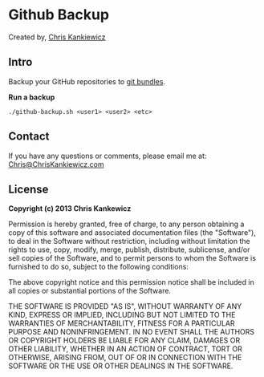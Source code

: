 Github Backup
=============
Created by, [Chris Kankiewicz](http://www.ChrisKankiewicz.com)


Intro
-----
Backup your GitHub repositories to [git bundles](http://www.git-scm.com/docs/git-bundle).

**Run a backup**

    ./github-backup.sh <user1> <user2> <etc>


Contact
-------
If you have any questions or comments, please email me at:
[Chris@ChrisKankiewicz.com](mailto:Chris@ChrisKankiewicz.com)


License
-------
**Copyright (c) 2013 Chris Kankewicz**

Permission is hereby granted, free of charge, to any person obtaining a copy
of this software and associated documentation files (the "Software"), to deal
in the Software without restriction, including without limitation the rights
to use, copy, modify, merge, publish, distribute, sublicense, and/or sell
copies of the Software, and to permit persons to whom the Software is
furnished to do so, subject to the following conditions:

The above copyright notice and this permission notice shall be included in
all copies or substantial portions of the Software.

THE SOFTWARE IS PROVIDED "AS IS", WITHOUT WARRANTY OF ANY KIND, EXPRESS OR
IMPLIED, INCLUDING BUT NOT LIMITED TO THE WARRANTIES OF MERCHANTABILITY,
FITNESS FOR A PARTICULAR PURPOSE AND NONINFRINGEMENT. IN NO EVENT SHALL THE
AUTHORS OR COPYRIGHT HOLDERS BE LIABLE FOR ANY CLAIM, DAMAGES OR OTHER
LIABILITY, WHETHER IN AN ACTION OF CONTRACT, TORT OR OTHERWISE, ARISING FROM,
OUT OF OR IN CONNECTION WITH THE SOFTWARE OR THE USE OR OTHER DEALINGS IN
THE SOFTWARE.
